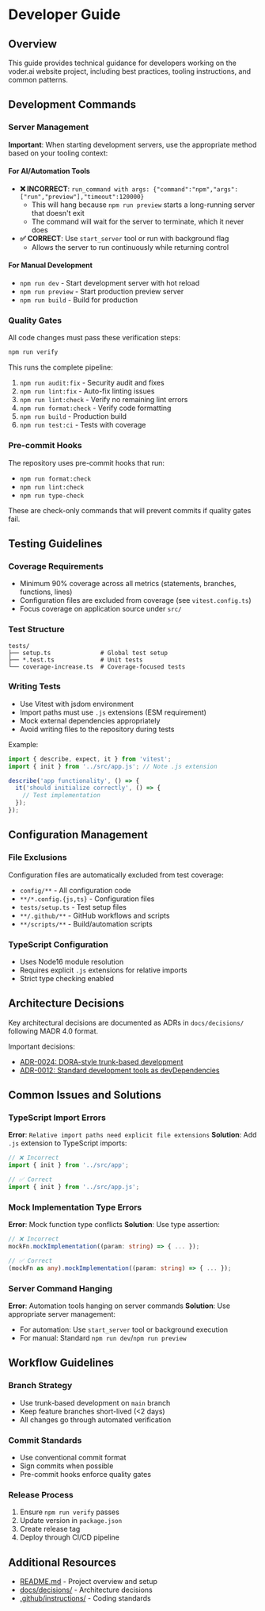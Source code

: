 # Developer Guide

## Overview

This guide provides technical guidance for developers working on the voder.ai website project, including best practices, tooling instructions, and common patterns.

## Development Commands

### Server Management

**Important**: When starting development servers, use the appropriate method based on your tooling context:

#### For AI/Automation Tools

- **❌ INCORRECT**: `run_command with args: {"command":"npm","args":["run","preview"],"timeout":120000}`
  - This will hang because `npm run preview` starts a long-running server that doesn't exit
  - The command will wait for the server to terminate, which it never does
- **✅ CORRECT**: Use `start_server` tool or run with background flag
  - Allows the server to run continuously while returning control

#### For Manual Development

- `npm run dev` - Start development server with hot reload
- `npm run preview` - Start production preview server
- `npm run build` - Build for production

### Quality Gates

All code changes must pass these verification steps:

```bash
npm run verify
```

This runs the complete pipeline:

1. `npm run audit:fix` - Security audit and fixes
2. `npm run lint:fix` - Auto-fix linting issues
3. `npm run lint:check` - Verify no remaining lint errors
4. `npm run format:check` - Verify code formatting
5. `npm run build` - Production build
6. `npm run test:ci` - Tests with coverage

### Pre-commit Hooks

The repository uses pre-commit hooks that run:

- `npm run format:check`
- `npm run lint:check`
- `npm run type-check`

These are check-only commands that will prevent commits if quality gates fail.

## Testing Guidelines

### Coverage Requirements

- Minimum 90% coverage across all metrics (statements, branches, functions, lines)
- Configuration files are excluded from coverage (see `vitest.config.ts`)
- Focus coverage on application source under `src/`

### Test Structure

```
tests/
├── setup.ts              # Global test setup
├── *.test.ts             # Unit tests
└── coverage-increase.ts  # Coverage-focused tests
```

### Writing Tests

- Use Vitest with jsdom environment
- Import paths must use `.js` extensions (ESM requirement)
- Mock external dependencies appropriately
- Avoid writing files to the repository during tests

Example:

```typescript
import { describe, expect, it } from 'vitest';
import { init } from '../src/app.js'; // Note .js extension

describe('app functionality', () => {
  it('should initialize correctly', () => {
    // Test implementation
  });
});
```

## Configuration Management

### File Exclusions

Configuration files are automatically excluded from test coverage:

- `config/**` - All configuration code
- `**/*.config.{js,ts}` - Configuration files
- `tests/setup.ts` - Test setup files
- `**/.github/**` - GitHub workflows and scripts
- `**/scripts/**` - Build/automation scripts

### TypeScript Configuration

- Uses Node16 module resolution
- Requires explicit `.js` extensions for relative imports
- Strict type checking enabled

## Architecture Decisions

Key architectural decisions are documented as ADRs in `docs/decisions/` following MADR 4.0 format.

Important decisions:

- [ADR-0024: DORA-style trunk-based development](../docs/decisions/0024-adopt-dora-style-trunk-based-development.accepted.md)
- [ADR-0012: Standard development tools as devDependencies](../docs/decisions/0012-use-standard-development-tools-as-devdependencies.accepted.md)

## Common Issues and Solutions

### TypeScript Import Errors

**Error**: `Relative import paths need explicit file extensions`
**Solution**: Add `.js` extension to TypeScript imports:

```typescript
// ❌ Incorrect
import { init } from '../src/app';

// ✅ Correct
import { init } from '../src/app.js';
```

### Mock Implementation Type Errors

**Error**: Mock function type conflicts
**Solution**: Use type assertion:

```typescript
// ❌ Incorrect
mockFn.mockImplementation((param: string) => { ... });

// ✅ Correct
(mockFn as any).mockImplementation((param: string) => { ... });
```

### Server Command Hanging

**Error**: Automation tools hanging on server commands
**Solution**: Use appropriate server management:

- For automation: Use `start_server` tool or background execution
- For manual: Standard `npm run dev`/`npm run preview`

## Workflow Guidelines

### Branch Strategy

- Use trunk-based development on `main` branch
- Keep feature branches short-lived (<2 days)
- All changes go through automated verification

### Commit Standards

- Use conventional commit format
- Sign commits when possible
- Pre-commit hooks enforce quality gates

### Release Process

1. Ensure `npm run verify` passes
2. Update version in `package.json`
3. Create release tag
4. Deploy through CI/CD pipeline

## Additional Resources

- [README.md](../README.md) - Project overview and setup
- [docs/decisions/](../docs/decisions/) - Architecture decisions
- [.github/instructions/](../.github/instructions/) - Coding standards
